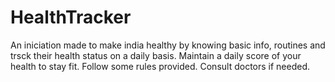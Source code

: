 # HealthTracker
An iniciation made to make india healthy by knowing basic info, routines and trsck their health status on a daily basis.
Maintain a daily score of your health to stay fit.
Follow some rules provided.
Consult doctors if needed.
